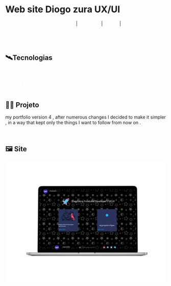 # Web site Diogo zura UX/UI

<p align="center">
  <a href="#-tecnologias" style='color:#FFF'>Tecnologias</a>&nbsp;&nbsp;&nbsp;|&nbsp;&nbsp;&nbsp;
  <a href="#-projeto" style='color:#FFF'>Projeto</a>&nbsp;&nbsp;&nbsp;|&nbsp;&nbsp;&nbsp;
  <a href="#-site" style='color:#FFF'>Site</a>&nbsp;&nbsp;&nbsp;|&nbsp;&nbsp;&nbsp; 
</p>
  <h2 align="center" >
  <a style='color:#FFF' href="https://diogozura.com"> Figma do site</a>
 </h2>


## 🛰️Tecnologias
  <a href="https://nextjs.org" style='color:#FFF'>Next.js</a>
  <br/>
   <a href="https://lottiefiles.com" style='color:#FFF'>Lottie files</a>
  <br/>
  <a href="https://mui.com" style='color:#FFF'>Material UI</a>
  <br/>
  <a href="https://vercel.com" style='color:#FFF'>Vercel</a>
<br/>

## 👨‍💻 Projeto 
my portfolio version 4 , after numerous changes I decided to make it simpler , in a way that kept only the things I want to follow from now on .

<br/>

## 🖼️ Site
![pagina inicial do Diogo zura](/public/my%20site.png)

<br/>




